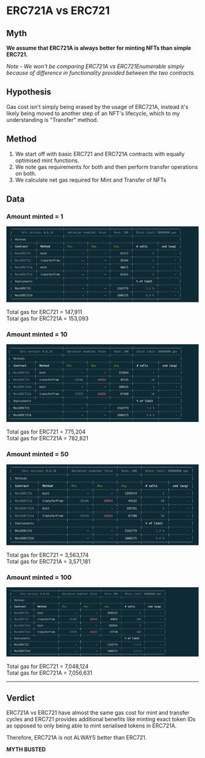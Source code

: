 # ERC721A vs ERC721

## Myth

**We assume that ERC721A is always better for minting NFTs than simple ERC721.**

_Note - We won't be comparing ERC721A vs ERC721Enumerable simply because of difference in functionality provided between the two contracts._

## Hypothesis

Gas cost isn't simply being erased by the usage of ERC721A, instead it's likely being moved to another step of an NFT's lifecycle, which to my understanding is "Transfer" method.

## Method

1. We start off with basic ERC721 and ERC721A contracts with equally optimised mint functions.
2. We note gas requirements for both and then perform transfer operations on both.
3. We calculate net gas required for Mint and Transfer of NFTs

## Data

### Amount minted = 1

![](screenshots/1run.png)

Total gas for ERC721 = 147,911<br>
Total gas for ERC721A = 153,093

### Amount minted = 10

![](screenshots/10runs.png)

Total gas for ERC721 = 775,204<br>
Total gas for ERC721A = 782,821

### Amount minted = 50

![](screenshots/50runs.png)

Total gas for ERC721 = 3,563,174<br>
Total gas for ERC721A = 3,571,181

### Amount minted = 100

![](screenshots/100runs.png)

Total gas for ERC721 = 7,048,124<br>
Total gas for ERC721A = 7,056,631

---

## Verdict

ERC721A vs ERC721 have almost the same gas cost for mint and transfer cycles and ERC721 provides additional benefits like minting exact token IDs as opposed to only being able to mint serialised tokens in ERC721A.

Therefore, ERC721A is not ALWAYS better than ERC721.

**MYTH BUSTED**
